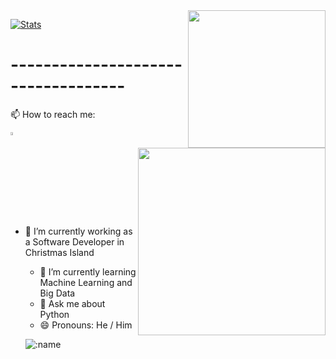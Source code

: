 <img align='right' src="https://media.giphy.com/media/M9gbBd9nbDrOTu1Mqx/giphy.gif" width="220">

[![Stats](https://github-readme-stats.vercel.app/api?username=rokate&show_icons=true&theme=merko)](https://github-readme-stats.vercel.app/api?username=rokate&show_icons=true&theme=merko)
 
<img align='right' src="https://i.ibb.co/tXpDqJ1/image.jpg" width="300">

<h1>-----------------------------------</h1>
📫 How to reach me:   

<a href="mailto:rokate1990@gmail.com"> <img src="https://img.icons8.com/fluent/48/000000/gmail.png" width="3.5%"/> </a>

- 🔭 I’m currently working as a Software Developer in Christmas Island
  - 🌱 I’m currently learning Machine Learning and Big Data
  - 💬 Ask me about Python
  - 😄 Pronouns: He / Him
  
  ![:name](https://count.getloli.com/get/@rokate?theme=gelbooru-h)
